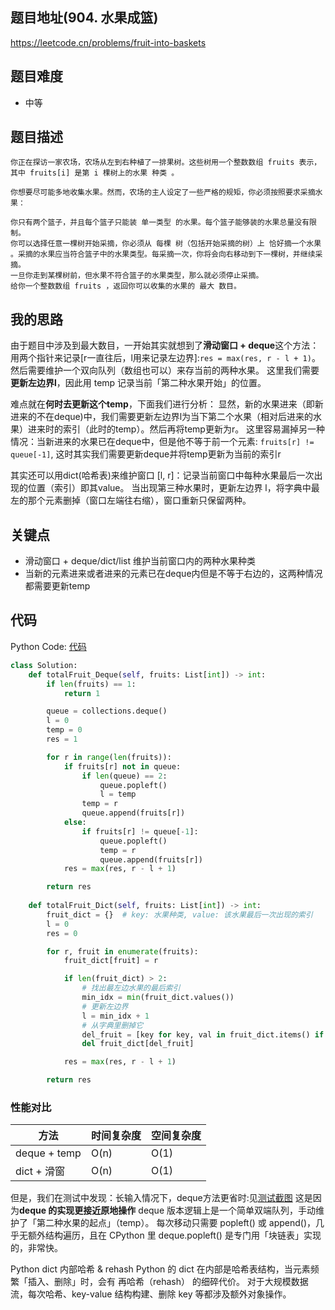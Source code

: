 ## 题目地址(904. 水果成篮)

https://leetcode.cn/problems/fruit-into-baskets

## 题目难度
- 中等

## 题目描述

```
你正在探访一家农场，农场从左到右种植了一排果树。这些树用一个整数数组 fruits 表示，其中 fruits[i] 是第 i 棵树上的水果 种类 。

你想要尽可能多地收集水果。然而，农场的主人设定了一些严格的规矩，你必须按照要求采摘水果：

你只有两个篮子，并且每个篮子只能装 单一类型 的水果。每个篮子能够装的水果总量没有限制。
你可以选择任意一棵树开始采摘，你必须从 每棵 树（包括开始采摘的树）上 恰好摘一个水果 。采摘的水果应当符合篮子中的水果类型。每采摘一次，你将会向右移动到下一棵树，并继续采摘。
一旦你走到某棵树前，但水果不符合篮子的水果类型，那么就必须停止采摘。
给你一个整数数组 fruits ，返回你可以收集的水果的 最大 数目。
```

## 我的思路
由于题目中涉及到最大数目，一开始其实就想到了**滑动窗口 + deque**这个方法：用两个指针来记录[r一直往后，l用来记录左边界]:`res = max(res, r - l + 1)`。然后需要维护一个双向队列（数组也可以）来存当前的两种水果。
这里我们需要**更新左边界l**，因此用 temp 记录当前「第二种水果开始」的位置。

难点就在**何时去更新这个temp**，下面我们进行分析：
显然，新的水果进来（即新进来的不在deque)中，我们需要更新左边界l为当下第二个水果（相对后进来的水果）进来时的索引（此时的temp）。然后再将temp更新为r。
这里容易漏掉另一种情况：当新进来的水果已在deque中，但是他不等于前一个元素: `fruits[r] != queue[-1]`, 这时其实我们需要更新deque并将temp更新为当前的索引r

其实还可以用dict(哈希表)来维护窗口 [l, r]：记录当前窗口中每种水果最后一次出现的位置（索引）即其value。
当出现第三种水果时，更新左边界 l，将字典中最左的那个元素删掉（窗口左端往右缩），窗口重新只保留两种。

## 关键点
- 滑动窗口 + deque/dict/list 维护当前窗口内的两种水果种类
- 当新的元素进来或者进来的元素已在deque内但是不等于右边的，这两种情况都需要更新temp

## 代码

Python Code:
[代码](./python_implement/solution.py)
```py
class Solution:
    def totalFruit_Deque(self, fruits: List[int]) -> int:
        if len(fruits) == 1:
            return 1

        queue = collections.deque()
        l = 0
        temp = 0
        res = 1

        for r in range(len(fruits)):
            if fruits[r] not in queue:
                if len(queue) == 2:
                    queue.popleft()
                    l = temp
                temp = r
                queue.append(fruits[r])
            else:
                if fruits[r] != queue[-1]:
                    queue.popleft()
                    temp = r
                    queue.append(fruits[r])
            res = max(res, r - l + 1)

        return res
    
    def totalFruit_Dict(self, fruits: List[int]) -> int:
        fruit_dict = {}  # key: 水果种类, value: 该水果最后一次出现的索引
        l = 0
        res = 0

        for r, fruit in enumerate(fruits):
            fruit_dict[fruit] = r

            if len(fruit_dict) > 2:
                # 找出最左边水果的最后索引
                min_idx = min(fruit_dict.values())
                # 更新左边界
                l = min_idx + 1
                # 从字典里删掉它
                del_fruit = [key for key, val in fruit_dict.items() if val == min_idx][0]
                del fruit_dict[del_fruit]

            res = max(res, r - l + 1)

        return res
```

### 性能对比
| 方法           | 时间复杂度 | 空间复杂度 |
| ------------ | ----- | ----- |
| deque + temp | O(n)  | O(1)  |
| dict + 滑窗    | O(n)  | O(1)  |

但是，我们在测试中发现：长输入情况下，deque方法更省时:见[测试截图](./测试截图.png)
这是因为**deque 的实现更接近原地操作**
deque 版本逻辑上是一个简单双端队列，手动维护了「第二种水果的起点」（temp）。
每次移动只需要 popleft() 或 append()，几乎无额外结构遍历，且在 CPython 里 deque.popleft() 是专门用「块链表」实现的，非常快。

Python dict 内部哈希 & rehash
Python 的 dict 在内部是哈希表结构，当元素频繁「插入、删除」时，会有 再哈希（rehash） 的细碎代价。
对于大规模数据流，每次哈希、key-value 结构构建、删除 key 等都涉及额外对象操作。